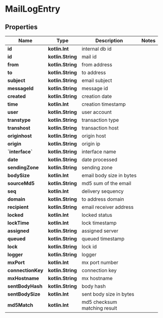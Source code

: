 
# MailLogEntry

## Properties
Name | Type | Description | Notes
------------ | ------------- | ------------- | -------------
**id** | **kotlin.Int** | internal db id | 
**id** | **kotlin.String** | mail id | 
**from** | **kotlin.String** | from address | 
**to** | **kotlin.String** | to address | 
**subject** | **kotlin.String** | email subject | 
**messageId** | **kotlin.String** | message id | 
**created** | **kotlin.String** | creation date | 
**time** | **kotlin.Int** | creation timestamp | 
**user** | **kotlin.String** | user account | 
**transtype** | **kotlin.String** | transaction type | 
**transhost** | **kotlin.String** | transaction host | 
**originhost** | **kotlin.String** | origin host | 
**origin** | **kotlin.String** | origin ip | 
**&#x60;interface&#x60;** | **kotlin.String** | interface name | 
**date** | **kotlin.String** | date processed | 
**sendingZone** | **kotlin.String** | sending zone | 
**bodySize** | **kotlin.Int** | email body size in bytes | 
**sourceMd5** | **kotlin.String** | md5 sum of the email | 
**seq** | **kotlin.Int** | delivery sequency | 
**domain** | **kotlin.String** | to address domain | 
**recipient** | **kotlin.String** | email receiver address | 
**locked** | **kotlin.Int** | locked status | 
**lockTime** | **kotlin.Int** | lock timestamp | 
**assigned** | **kotlin.String** | assigned server | 
**queued** | **kotlin.String** | queued timestamp | 
**lock** | **kotlin.String** | lock id | 
**logger** | **kotlin.String** | logger | 
**mxPort** | **kotlin.Int** | mx port number | 
**connectionKey** | **kotlin.String** | connection key | 
**mxHostname** | **kotlin.String** | mx hostname | 
**sentBodyHash** | **kotlin.String** | body hash | 
**sentBodySize** | **kotlin.Int** | sent body size in bytes | 
**md5Match** | **kotlin.Int** | md5 checksum matching result | 



